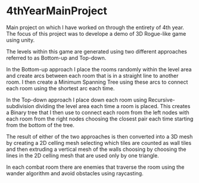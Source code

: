 # 4thYearMainProject

Main project on which I have worked on through the entirety of 4th year.
The focus of this project was to develope a demo of 3D Rogue-like game using unity.

The levels within this game are generated using two different approaches referred to as Bottom-up and Top-down.

In the Bottom-up approach I place the rooms randomly within the level area and create arcs between each room
that is in a straight line to another room. I then create a Minimum Spanning Tree using these arcs to connect
each room using the shortest arc each time.

In the Top-down approach I place down each room using Recursive-subdivision dividing the level area each time 
a room is placed. This creates a Binary tree that I then use to connect each room from the left nodes with 
each room from the right nodes choosing the closest pair each time starting from the bottom of the tree.

The result of either of the two approaches is then converted into a 3D mesh by creating a 2D celling mesh 
selecting which tiles are counted as wall tiles and then extruding a vertical mesh of the walls choosing
by choosing the lines in the 2D celling mesh that are used only by one triangle.

In each combat room there are enemies that traverse the room using the wander algorithm and avoid obstacles
using raycasting.